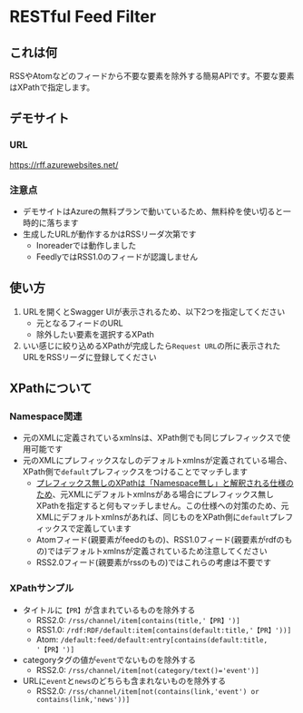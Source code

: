 # RESTful Feed Filter

## これは何

RSSやAtomなどのフィードから不要な要素を除外する簡易APIです。不要な要素はXPathで指定します。

## デモサイト

### URL

https://rff.azurewebsites.net/

### 注意点

* デモサイトはAzureの無料プランで動いているため、無料枠を使い切ると一時的に落ちます
* 生成したURLが動作するかはRSSリーダ次第です
    * Inoreaderでは動作しました
    * FeedlyではRSS1.0のフィードが認識しません

## 使い方

1. URLを開くとSwagger UIが表示されるため、以下2つを指定してください
    * 元となるフィードのURL
    * 除外したい要素を選択するXPath
1. いい感じに絞り込めるXPathが完成したら`Request URL`の所に表示されたURLをRSSリーダに登録してください

## XPathについて

### Namespace関連

* 元のXMLに定義されているxmlnsは、XPath側でも同じプレフィックスで使用可能です
* 元のXMLにプレフィックスなしのデフォルトxmlnsが定義されている場合、XPath側で`default`プレフィックスをつけることでマッチします
    * [プレフィックス無しのXPathは「Namespace無し」と解釈される仕様のため](https://docs.microsoft.com/ja-jp/dotnet/api/system.xml.xmlnode.selectnodes?view=net-6.0#remarks)、元XMLにデフォルトxmlnsがある場合にプレフィックス無しXPathを指定すると何もマッチしません。この仕様への対策のため、元XMLにデフォルトxmlnsがあれば、同じものをXPath側に`default`プレフィックスで定義しています
    * Atomフィード(親要素がfeedのもの)、RSS1.0フィード(親要素がrdfのもの)ではデフォルトxmlnsが定義されているため注意してください
    * RSS2.0フィード(親要素がrssのもの)ではこれらの考慮は不要です

### XPathサンプル

* タイトルに`【PR】`が含まれているものを除外する
    * RSS2.0: `/rss/channel/item[contains(title,'【PR】')]`
    * RSS1.0: `/rdf:RDF/default:item[contains(default:title,'【PR】'))]`
    * Atom: `/default:feed/default:entry[contains(default:title, '【PR】')]`
* categoryタグの値が`event`でないものを除外する
    * RSS2.0: `/rss/channel/item[not(category/text()='event')]`
* URLに`event`と`news`のどちらも含まれないものを除外する
    * RSS2.0: `/rss/channel/item[not(contains(link,'event') or contains(link,'news'))]`
